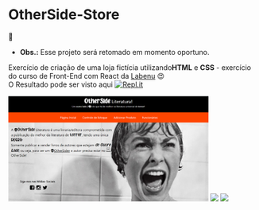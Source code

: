 # OtherSide-Store

🚧
- **Obs.:** Esse projeto será retomado em momento oportuno.

Exercício de criação de uma loja fictícia utilizando<b>HTML</b> e <b>CSS</b> - exercício do curso de Front-End com React da [Labenu](https://www.labenu.com.br/) :heart_eyes:             
O Resultado pode ser visto aqui <a href="https://otherside-store.araujocoding.repl.co/"><img alt="Repl.it" src="https://img.shields.io/badge/Repl.it-%230D101E.svg?&style=for-the-badge&logo=Repl.it&logoColor=white"/></a>


<img src="https://github.com/Pereira-Araujo/Projetos/blob/main/Projetos_Vanilla/OtherSide_Store/asset/1.png?raw=true" width="80%">


<img src="https://64.media.tumblr.com/d19e14fa87dc1577cf18d361f450dac8/b531d38ac12deef9-fe/s500x750/e2c970d5b7fb628582abb42406f632f804cd3f4a.png">
<img src="https://64.media.tumblr.com/92c47f11f02ef48809183f3ecea93cd1/7579edbf2dc0211d-5a/s500x750/3f0a8a7f55dbe8a77c8214ac06c3d36cc0984c6f.png">


